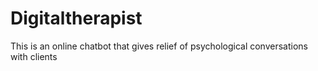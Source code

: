 # Digitaltherapist
This is an online chatbot that gives relief of psychological conversations with clients

